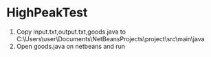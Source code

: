 # HighPeakTest
1. Copy input.txt,output.txt,goods.java to C:\Users\user\Documents\NetBeansProjects\project\src\main\java
2. Open goods.java on netbeans and run
